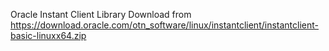 
Oracle Instant Client Library
Download from https://download.oracle.com/otn_software/linux/instantclient/instantclient-basic-linuxx64.zip
